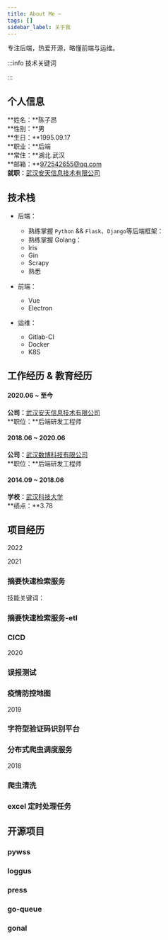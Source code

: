 ```yaml
---
title: About Me ~
tags: []
sidebar_label: 关于我
---
```


专注后端，热爱开源，略懂前端与运维。

:::info 技术关键词

:::

## 个人信息
**姓名：**陈子昂    
**性别：**男    
**生日：**1995.09.17   
**职业：**后端    
**常住：**湖北.武汉    
**邮箱：**972542655@qq.com      
**就职：**[武汉安天信息技术有限公司](https://www.avlsec.com/zh-hans/home)

## 技术栈
* 后端：
    * 熟练掌握 `Python` && `Flask`、`Django`等后端框架：
    * 熟练掌握 Golang：
    * Iris
    * Gin
    * Scrapy
    * 熟悉

* 前端：
    * Vue
    * Electron

* 运维：
    * Gitlab-CI
    * Docker
    * K8S

## 工作经历 & 教育经历
#### **2020.06 ~ 至今**  
**公司：**[武汉安天信息技术有限公司](https://www.avlsec.com/zh-hans/home)  
**职位：**后端研发工程师  

#### **2018.06 ~ 2020.06**  
**公司：**[武汉数博科技有限公司](http://www.dnect.cn/)   
**职位：**后端研发工程师  

#### **2014.09 ~ 2018.06**    
**学校：**[武汉科技大学](https://www.wust.edu.cn/)    
**绩点：**3.78

## 项目经历
2022


2021
### 摘要快速检索服务
技能关键词：

### 摘要快速检索服务-etl

### CICD

2020
### 误报测试

### 疫情防控地图

2019
### 字符型验证码识别平台

### 分布式爬虫调度服务

2018
### 爬虫清洗

### excel 定时处理任务


## 开源项目

### pywss

### loggus

### press

### go-queue

### gonal

